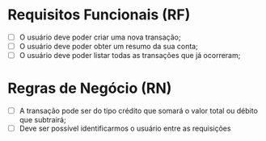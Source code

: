 # Requisitos Funcionais (RF)

- [ ] O usuário deve poder criar uma nova transação;
- [ ] O usuário deve poder obter um resumo da sua conta;
- [ ] O usuário deve poder listar todas as transações que já ocorreram;

# Regras de Negócio (RN)

- [ ] A transação pode ser do tipo crédito que somará o valor total ou débito que subtrairá;
- [ ] Deve ser possível identificarmos o usuário entre as requisições

